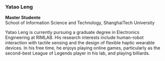### Yatao Leng
**Master Studente**  
School of Information Science and Technology, ShanghaiTech University  

Yatao Leng is currently pursuing a graduate degree in Electronics Engineering at RIMLAB. His research interests include human-robot interaction with tactile sensing and the design of flexible haptic wearable devices. In his free time, he enjoys playing online games, particularly as the second-best League of Legends player in his lab, and playing billiards.
